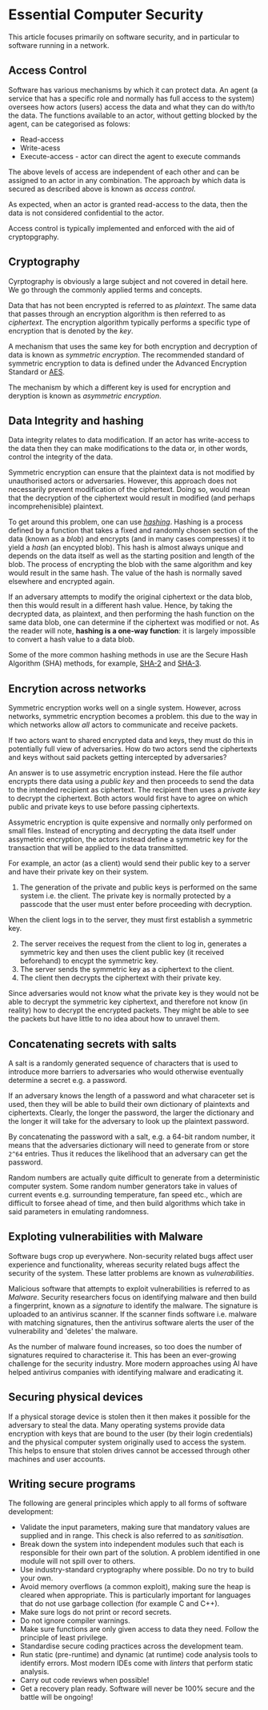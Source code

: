 # Essential Computer Security

This article focuses primarily on software security, and in particular to software running in a network.

## Access Control

Software has various mechanisms by which it can protect data. An agent (a service that has a specific role and normally has full access to the system) oversees how actors (users) access the data and what they can do with/to the data. The functions available to an actor, without getting blocked by the agent, can be categorised as folows:

+ Read-access
+ Write-acess
+ Execute-access - actor can direct the agent to execute commands

The above levels of access are independent of each other and can be assigned to an actor in any combination. The approach by which data is secured as described above is known as _access control_.

As expected, when an actor is granted read-access to the data, then the data is not considered confidential to the actor. 

Access control is typically implemented and enforced with the aid of cryptopgraphy.

## Cryptography

Cyrptography is obviously a large subject and not covered in detail here. We go through the commonly applied terms and concepts.

Data that has not been encrypted is referred to as _plaintext_. The same data that passes through an encryption algorithm is then referred to as _ciphertext_. The encryption algorithm typically performs a specific type of encryption that is denoted by the _key_.

A mechanism that uses the same key for both encryption and decryption of data is known as _symmetric encryption_. The recommended standard of symmetric encryption to data is defined under the Advanced Encryption Standard or [AES](https://en.wikipedia.org/wiki/Advanced_Encryption_Standard).

The mechanism by which a different key is used for encryption and deryption is known as _asymmetric encryption_.

## Data Integrity and hashing

Data integrity relates to data modification. If an actor has write-access to the data then they can make modifications to the data or, in other words, control the integrity of the data.

Symmetric encryption can ensure that the plaintext data is not modified by unauthorised actors or adversaries. However, this approach does not necessarily prevent modification of the ciphertext. Doing so, would mean that the decryption of the ciphertext would result in modified (and perhaps incomprehenisible) plaintext.

To get around this problem, one can use [_hashing_](https://en.wikipedia.org/wiki/Hash_function). Hashing is a process defined by a function that takes a fixed and randomly chosen section of the data (known as a _blob_) and encrypts (and in many cases compresses) it to yield a _hash_ (an encypted blob). This hash is almost always unique and depends on the data itself as well as the starting position and length of the blob. The process of encrypting the blob with the same algorithm and key would result in the same hash. The value of the hash is normally saved elsewhere and encrypted again.

If an adversary attempts to modify the original ciphertext or the data blob, then this would result in a different hash value. Hence, by taking the decrypted data, as plaintext, and then performing the hash function on the same data blob, one can determine if the ciphertext was modified or not. As the reader will note, __hashing is a one-way function__: it is largely impossible to convert a hash value to a data blob.

Some of the more common hashing methods in use are the Secure Hash Algorithm (SHA) methods, for example, [SHA-2](https://en.wikipedia.org/wiki/SHA-2) and [SHA-3](https://en.wikipedia.org/wiki/SHA-3).

## Encrytion across networks

Symmetric encryption works well on a single system. However, across networks, symmetric encryption becomes a problem. this due to the way in which networks allow _all_ actors to communicate and receive packets.

If two actors want to shared encrypted data and keys, they must do this in potentially full view of adversaries. How do two actors send the ciphertexts and keys without said packets getting intercepted by adversaries?

An answer is to use assymetric encryption instead. Here the file author encrypts there data using a _public key_ and then proceeds to send the data to the intended recipient as ciphertext. The recipient then uses a _private key_ to decrypt the ciphertext. Both actors would first have to agree on which public and private keys to use before passing ciphertexts.

Assymetric encryption is quite expensive and normally only performed on small files. Instead of encrypting and decrypting the data itself under assymetric encryption, the actors instead define a symmetric key for the transaction that will be applied to the data transmitted. 

For example, an actor (as a client) would send their public key to a server and have their private key on their system. 

1. The generation of the private and public keys is performed on the same system i.e. the client. The private key is normally protected by a passcode that the user must enter before proceeding with decryption.

When the client logs in to the server, they must first establish a symmetric key. 

2. The server receives the request from the client to log in, generates a symmetric key and then uses the client public key (it received beforehand) to encypt the symmetric key. 
3. The server sends the symmetric key as a ciphertext to the client.
4. The client then decrypts the ciphertext with their private key.

Since adversaries would not know what the private key is they would not be able to decrypt the symmetric key ciphertext, and therefore not know (in reality) how to decrypt the encrypted packets. They might be able to see the packets but have little to no idea about how to unravel them.

## Concatenating secrets with salts

A salt is a randomly generated sequence of characters that is used to introduce more barriers to adversaries who would otherwise eventually determine a secret e.g. a password.

If an adversary knows the length of a password and what characeter set is used, then they will be able to build their own dictionary of plaintexts and ciphertexts. Clearly, the longer the password, the larger the dictionary and the longer it will take for the adversary to look up the plaintext password.

By concatenating the password with a salt, e.g. a 64-bit random number, it means that the adversaries dictionary will need to generate from or store ```2^64``` entries. Thus it reduces the likelihood that an adversary can get the password.

Random numbers are actually quite difficult to generate from a deterministic computer system. Some random number generators take in values of current events e.g. surrounding temperature, fan speed etc., which are difficult to forsee ahead of time, and then build algorithms which take in said parameters in emulating randomness.

## Exploting vulnerabilities with Malware

Software bugs crop up everywhere. Non-security related bugs affect user experience and functionality, whereas security related bugs affect the security of the system. These latter problems are known as _vulnerabilities_.

Malicious software that attempts to exploit vulnerabilities is referred to as _Malware_. Security researchers focus on identifying malware and then build a fingerprint, known as a _signature_ to identify the malware. The signature is uploaded to an antivirus scanner. If the scanner finds software i.e. malware with matching signatures, then the antivirus software alerts the user of the vulnerability and 'deletes' the malware.

As the number of malware found increases, so too does the number of signatures required to characterise it. This has been an ever-growing challenge for the security industry. More modern approaches using AI have helped antivirus companies with identifying malware and eradicating it.

## Securing physical devices

If a physical storage device is stolen then it then makes it possible for the adversary to steal the data. Many operating systems provide data encryption with keys that are bound to the user (by their login credentials) and the physical computer system originally used to access the system. This helps to ensure that stolen drives cannot be accessed through other machines and user accounts.

## Writing secure programs

The following are general principles which apply to all forms of software development:

+ Validate the input parameters, making sure that mandatory values are supplied and in range. This check is also referred to as _sanitisation_.
+ Break down the system into independent modules such that each is responsible for their own part of the solution. A problem identified in one module will not spill over to others.
+ Use industry-standard cryptography where possible. Do no try to build your own.
+ Avoid memory overflows (a common exploit), making sure the heap is cleared when appropriate. This is particularly important for languages that do not use garbage collection (for example C and C++).
+ Make sure logs do not print or record secrets.
+ Do not ignore compiler warnings.
+ Make sure functions are only given access to data they need. Follow the principle of least privilege.
+ Standardise secure coding practices across the development team.
+ Run static (pre-runtime) and dynamic (at runtime) code analysis tools to identify errors. Most modern IDEs come with _linters_ that perform static analysis.
+ Carry out code reviews when possible!
+ Get a recovery plan ready. Software will never be 100% secure and the battle will be ongoing!
